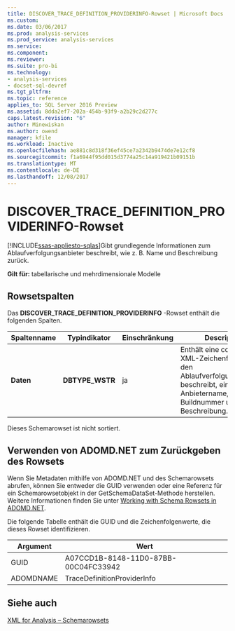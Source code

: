 ```yaml
---
title: DISCOVER_TRACE_DEFINITION_PROVIDERINFO-Rowset | Microsoft Docs
ms.custom: 
ms.date: 03/06/2017
ms.prod: analysis-services
ms.prod_service: analysis-services
ms.service: 
ms.component: 
ms.reviewer: 
ms.suite: pro-bi
ms.technology:
- analysis-services
- docset-sql-devref
ms.tgt_pltfrm: 
ms.topic: reference
applies_to: SQL Server 2016 Preview
ms.assetid: 8dda2ef7-202a-454b-93f9-a2b29c2d277c
caps.latest.revision: "6"
author: Minewiskan
ms.author: owend
manager: kfile
ms.workload: Inactive
ms.openlocfilehash: ae881c8d318f36ef45ce7a2342b9474de7e12cf8
ms.sourcegitcommit: f1a6944f95dd015d3774a25c14a919421b09151b
ms.translationtype: MT
ms.contentlocale: de-DE
ms.lasthandoff: 12/08/2017
---
```

# <a name="discovertracedefinitionproviderinfo-rowset"></a>DISCOVER_TRACE_DEFINITION_PROVIDERINFO-Rowset
[!INCLUDE[ssas-appliesto-sqlas](../../../includes/ssas-appliesto-sqlas.md)]Gibt grundlegende Informationen zum Ablaufverfolgungsanbieter beschreibt, wie z. B. Name und Beschreibung zurück.  
  
 **Gilt für:** tabellarische und mehrdimensionale Modelle  
  
## <a name="rowset-columns"></a>Rowsetspalten  
 Das **DISCOVER_TRACE_DEFINITION_PROVIDERINFO** -Rowset enthält die folgenden Spalten.  
  
|Spaltenname|Typindikator|Einschränkung|Description|  
|-----------------|--------------------|-----------------|-----------------|  
|**Daten**|**DBTYPE_WSTR**|ja|Enthält eine codierte XML-Zeichenfolge, die den Ablaufverfolgungsanbieter beschreibt, einschließlich Anbietername, Version, Buildnummer und Beschreibung.|  
  
 Dieses Schemarowset ist nicht sortiert.  
  
## <a name="using-adomdnet-to-return-the-rowset"></a>Verwenden von ADOMD.NET zum Zurückgeben des Rowsets  
 Wenn Sie Metadaten mithilfe von ADOMD.NET und des Schemarowsets abrufen, können Sie entweder die GUID verwenden oder eine Referenz für ein Schemarowsetobjekt in der GetSchemaDataSet-Methode herstellen. Weitere Informationen finden Sie unter [Working with Schema Rowsets in ADOMD.NET](../../../analysis-services/multidimensional-models-adomd-net-client/retrieving-metadata-working-with-schema-rowsets.md).  
  
 Die folgende Tabelle enthält die GUID und die Zeichenfolgenwerte, die dieses Rowset identifizieren.  
  
|Argument|Wert|  
|--------------|-----------|  
|GUID|A07CCD1B-8148-11D0-87BB-00C04FC33942|  
|ADOMDNAME|TraceDefinitionProviderInfo|  
  
## <a name="see-also"></a>Siehe auch  
 [XML for Analysis – Schemarowsets](../../../analysis-services/schema-rowsets/xml/xml-for-analysis-schema-rowsets.md)  
  
  

